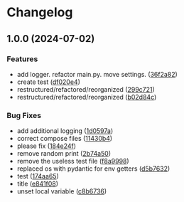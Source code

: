 # Changelog

## 1.0.0 (2024-07-02)


### Features

* add logger. refactor main.py. move settings. ([36f2a82](https://github.com/g0ldyy/comet/commit/36f2a827bf48fa4c5d5bdb581aa00b503a9a1be4))
* create test ([df020e4](https://github.com/g0ldyy/comet/commit/df020e4f614d5a4506e4f08f96c96d82463de876))
* restructured/refactored/reorganized ([299c721](https://github.com/g0ldyy/comet/commit/299c7217e4df00814cc2635fb5d05e54f6874df9))
* restructured/refactored/reorganized ([b02d84c](https://github.com/g0ldyy/comet/commit/b02d84c36e53faf23760abe88ebb43a4cb9f3432))


### Bug Fixes

* add additional logging ([1d0597a](https://github.com/g0ldyy/comet/commit/1d0597ac1641aae1867741906b03428f45725faa))
* correct compose files ([11430b4](https://github.com/g0ldyy/comet/commit/11430b447e42aacc0c126db871154c2c3a0e2eec))
* please fix ([184e24f](https://github.com/g0ldyy/comet/commit/184e24f865c5f9bf4ce90eaa59095b64f4ecc372))
* remove random print ([2b74a50](https://github.com/g0ldyy/comet/commit/2b74a5053d79a498a2a216cd0107bda2ce177d9a))
* remove the useless test file ([f8a9998](https://github.com/g0ldyy/comet/commit/f8a9998f7ad906795660af0137ba7cf8d452bbe8))
* replaced os with pydantic for env getters ([d5b7632](https://github.com/g0ldyy/comet/commit/d5b76327db2eb0c40d90c97b86573260b145b1d0))
* test ([174aa65](https://github.com/g0ldyy/comet/commit/174aa655053262b1f3b6174463b8f11ed3f2b298))
* title ([e841f08](https://github.com/g0ldyy/comet/commit/e841f081bda10fbe74284ed87e5655bd60b8f3b2))
* unset local variable ([c8b6736](https://github.com/g0ldyy/comet/commit/c8b673643a7da9c49f81f0965c620350c81ba799))
